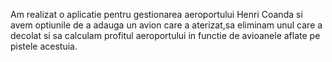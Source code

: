Am realizat o aplicatie pentru gestionarea aeroportului Henri Coanda si avem optiunile de a adauga un avion care a
aterizat,sa eliminam unul care a decolat si sa calculam profitul aeroportului in functie de avioanele aflate pe pistele acestuia.